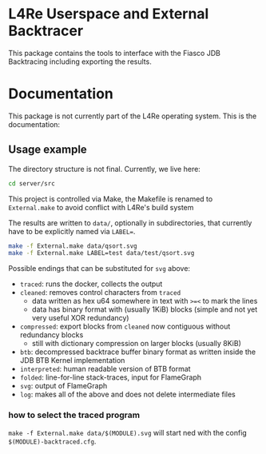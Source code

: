# L4Re Userspace and External Backtracer

This package contains the tools to interface with the Fiasco JDB Backtracing
including exporting the results.

# Documentation

This package is not currently part of the L4Re operating system.
This is the documentation:

## Usage example

The directory structure is not final. Currently, we live here:
```bash
cd server/src
```

This project is controlled via Make, the Makefile is renamed to `External.make`
to avoid conflict with L4Re's build system

The results are written to `data/`, optionally in subdirectories, that currently have to be explicitly named via `LABEL=`.
```bash
make -f External.make data/qsort.svg
make -f External.make LABEL=test data/test/qsort.svg
```

Possible endings that can be substituted for `svg` above:

- `traced`: runs the docker, collects the output
- `cleaned`: removes control characters from `traced`
	- data written as hex u64 somewhere in text with `>=<` to mark the lines
	- data has binary format with (usually 1KiB) blocks (simple and not yet very useful XOR redundancy)
- `compressed`: export blocks from `cleaned` now contiguous without redundancy blocks
	- still with dictionary compression on larger blocks (usually 8KiB)
- `btb`: decompressed backtrace buffer binary format as written inside the JDB BTB Kernel implementation
- `interpreted`: human readable version of BTB format
- `folded`: line-for-line stack-traces, input for FlameGraph
- `svg`: output of FlameGraph
- `log`: makes all of the above and does not delete intermediate files

### how to select the traced program

`make -f External.make data/$(MODULE).svg` will start ned with the config `$(MODULE)-backtraced.cfg`.

